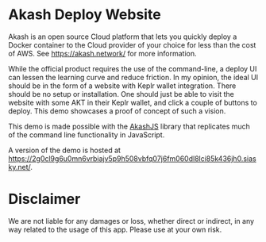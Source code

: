 # Akash Deploy Website
Akash is an open source Cloud platform that lets you quickly deploy a Docker container to the Cloud provider of your choice for less than the cost of AWS. See https://akash.network/ for more information.

While the official product requires the use of the command-line, a deploy UI can lessen the learning curve and reduce friction. In my opinion, the ideal UI should be in the form of a website with Keplr wallet integration. There should be no setup or installation. One should just be able to visit the website with some AKT in their Keplr wallet, and click a couple of buttons to deploy. This demo showcases a proof of concept of such a vision.

This demo is made possible with the [AkashJS](https://github.com/spacepotahto/akashjs) library that replicates much of the command line functionality in JavaScript.

A version of the demo is hosted at https://2g0cl9g6u0mn6vrbiajv5p9h508vbfq07j6fm060dl8lci85k436jh0.siasky.net/.

# Disclaimer
We are not liable for any damages or loss, whether direct or indirect, in any way related to the usage of this app. Please use at your own risk.
